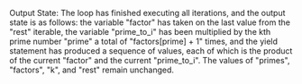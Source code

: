 Output State: The loop has finished executing all iterations, and the output state is as follows: the variable "factor" has taken on the last value from the "rest" iterable, the variable "prime_to_i" has been multiplied by the kth prime number "prime" a total of "factors[prime] + 1" times, and the yield statement has produced a sequence of values, each of which is the product of the current "factor" and the current "prime_to_i". The values of "primes", "factors", "k", and "rest" remain unchanged.
